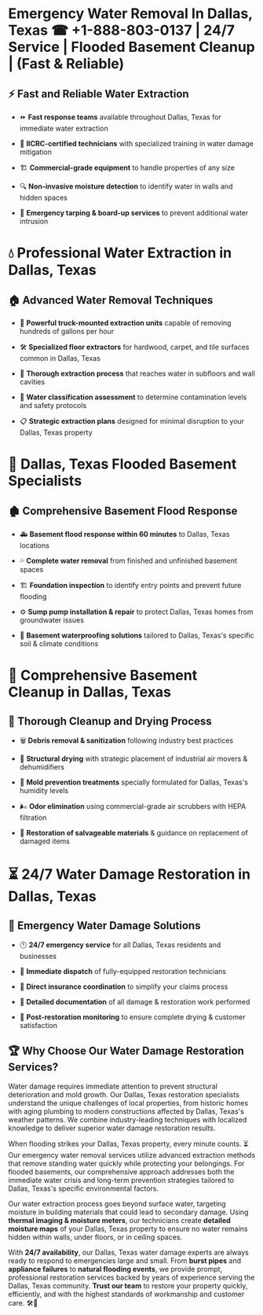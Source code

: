 # Emergency Water Removal In Dallas, Texas ☎ +1-888-803-0137  | 24/7 Service | Flooded Basement Cleanup | (Fast & Reliable)  

## ⚡ Fast and Reliable Water Extraction  
- ⏩ **Fast response teams** available throughout Dallas, Texas for immediate water extraction  
- 🏅 **IICRC-certified technicians** with specialized training in water damage mitigation  
- 🏗️ **Commercial-grade equipment** to handle properties of any size  
- 🔍 **Non-invasive moisture detection** to identify water in walls and hidden spaces  
- 🛑 **Emergency tarping & board-up services** to prevent additional water intrusion  

# 💧 Professional Water Extraction in Dallas, Texas  

## 🏠 Advanced Water Removal Techniques  
- 🚛 **Powerful truck-mounted extraction units** capable of removing hundreds of gallons per hour  
- 🛠️ **Specialized floor extractors** for hardwood, carpet, and tile surfaces common in Dallas, Texas  
- 📏 **Thorough extraction process** that reaches water in subfloors and wall cavities  
- 🧪 **Water classification assessment** to determine contamination levels and safety protocols  
- 📋 **Strategic extraction plans** designed for minimal disruption to your Dallas, Texas property  

# 🌊 Dallas, Texas Flooded Basement Specialists  

## 🏚️ Comprehensive Basement Flood Response  
- 🚑 **Basement flood response within 60 minutes** to Dallas, Texas locations  
- 💦 **Complete water removal** from finished and unfinished basement spaces  
- 🏗️ **Foundation inspection** to identify entry points and prevent future flooding  
- ⚙️ **Sump pump installation & repair** to protect Dallas, Texas homes from groundwater issues  
- 🌱 **Basement waterproofing solutions** tailored to Dallas, Texas's specific soil & climate conditions  

# 🧹 Comprehensive Basement Cleanup in Dallas, Texas  

## 🔄 Thorough Cleanup and Drying Process  
- 🗑️ **Debris removal & sanitization** following industry best practices  
- 💨 **Structural drying** with strategic placement of industrial air movers & dehumidifiers  
- 🦠 **Mold prevention treatments** specially formulated for Dallas, Texas's humidity levels  
- 🌬️ **Odor elimination** using commercial-grade air scrubbers with HEPA filtration  
- 🔧 **Restoration of salvageable materials** & guidance on replacement of damaged items  

# ⏳ 24/7 Water Damage Restoration in Dallas, Texas  

## 🚀 Emergency Water Damage Solutions  
- 🕛 **24/7 emergency service** for all Dallas, Texas residents and businesses  
- 🚒 **Immediate dispatch** of fully-equipped restoration technicians  
- 🏦 **Direct insurance coordination** to simplify your claims process  
- 📜 **Detailed documentation** of all damage & restoration work performed  
- 🔎 **Post-restoration monitoring** to ensure complete drying & customer satisfaction  

## 🏆 Why Choose Our Water Damage Restoration Services?  
Water damage requires immediate attention to prevent structural deterioration and mold growth. Our Dallas, Texas restoration specialists understand the unique challenges of local properties, from historic homes with aging plumbing to modern constructions affected by Dallas, Texas's weather patterns. We combine industry-leading techniques with localized knowledge to deliver superior water damage restoration results.  

When flooding strikes your Dallas, Texas property, every minute counts. ⏳ Our emergency water removal services utilize advanced extraction methods that remove standing water quickly while protecting your belongings. For flooded basements, our comprehensive approach addresses both the immediate water crisis and long-term prevention strategies tailored to Dallas, Texas's specific environmental factors.  

Our water extraction process goes beyond surface water, targeting moisture in building materials that could lead to secondary damage. Using **thermal imaging & moisture meters**, our technicians create **detailed moisture maps** of your Dallas, Texas property to ensure no water remains hidden within walls, under floors, or in ceiling spaces.  

With **24/7 availability**, our Dallas, Texas water damage experts are always ready to respond to emergencies large and small. From **burst pipes** and **appliance failures** to **natural flooding events**, we provide prompt, professional restoration services backed by years of experience serving the Dallas, Texas community. **Trust our team** to restore your property quickly, efficiently, and with the highest standards of workmanship and customer care. 🛠️💪  

